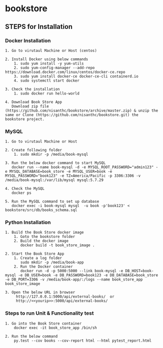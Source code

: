 # bookstore

## STEPS for Installation

### Docker Installation

    1. Go to virutaul Machine or Host (centos)
            
    2. Install Docker using below commands
        1. sudo yum install -y yum-utils
        2. sudo yum-config-manager --add-repo https://download.docker.com/linux/centos/docker-ce.repo
        3. sudo yum install docker-ce docker-ce-cli containerd.io
        4. sudo systemctl start docker
            
    3. Check the installation
        1. sudo docker run hello-world
        
    4. Download Book Store App
       Download zip file (https://github.com/nisanthc/bookstore/archive/master.zip) & unzip the same or Clone (https://github.com/nisanthc/bookstore.git) the bookstore project.

### MySQL

    1. Go to virutaul Machine or Host
            
    2. Create following folder
        1. sudo mkdir -p /media/book-mysql
    
    3. Run the below docker command to start MySQL
       docker run --name book-mysql -d -e MYSQL_ROOT_PASSWORD="admin123" -e MYSQL_DATABASE=book_store -e MYSQL_USER=book -e MYSQL_PASSWORD="book123" -e TZ=America/Pacific -p 3306:3306 -v /media/book-mysql:/var/lib/mysql mysql:5.7.29
       
    4. Check the MySQL 
       docker ps
       
    5. Run the MySQL command to set up database
       docker exec -i book-mysql mysql  -u book -p'book123' < bookstore/src/db/books_schema.sql

### Python Installation

    1. Build the Book Store docker image
        1. Goto the bookstore folder
        2. Build the docker image
           docker build -t book_store_image .
     
    2. Start the Book Store App
        1. Create a log folder 
           sudo mkdir -p /media/book-app
        2. Run the Docker container
           docker run -d -p 5000:5000 --link book-mysql -e DB_HOST=book-mysql -e DB_USER=book -e DB_PASSWORD=book123 -e DB_DATABASE=book_store -e DB_PORT=3306 -v /media/book-app/:/logs --name book_store_app book_store_image
    
    3. Open the below URL in browser
         http://127.0.0.1:5000/api/external-books/  or 
         http://<<yourip>>:5000/api/external-books/
   

### Steps to run Unit & Functionality test

    1. Go into the Book Store container
        docker exec -it book_store_app /bin/sh 
       
    2. Run the below command
        py.test --cov books --cov-report html --html pytest_report.html    
      
